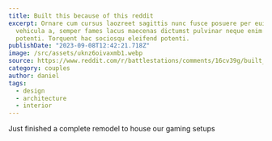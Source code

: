 ```yaml
---
title: Built this because of this reddit
excerpt: Ornare cum cursus laozreet sagittis nunc fusce posuere per euismod dis
  vehicula a, semper fames lacus maecenas dictumst pulvinar neque enim non
  potenti. Torquent hac sociosqu eleifend potenti.
publishDate: "2023-09-08T12:42:21.718Z"
image: /src/assets/uknz6oivaxmb1.webp
source: https://www.reddit.com/r/battlestations/comments/16cv39g/built_this_because_of_this_reddit/
category: couples
author: daniel
tags:
  - design
  - architecture
  - interior
---
```

Just finished a complete remodel to house our gaming setups